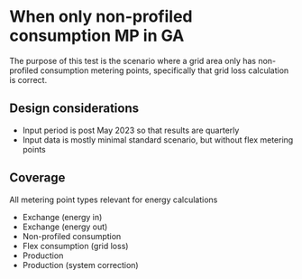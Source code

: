 # When only non-profiled consumption MP in GA

The purpose of this test is the scenario where a grid area only has non-profiled consumption metering points,
specifically that grid loss calculation is correct.

## Design considerations

- Input period is post May 2023 so that results are quarterly
- Input data is mostly minimal standard scenario, but without flex metering points

## Coverage

All metering point types relevant for energy calculations

- Exchange (energy in)
- Exchange (energy out)
- Non-profiled consumption
- Flex consumption (grid loss)
- Production
- Production (system correction)
